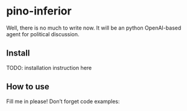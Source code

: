 # pino-inferior

<!-- WARNING: THIS FILE WAS AUTOGENERATED! DO NOT EDIT! -->

Well, there is no much to write now. It will be an python OpenAI-based
agent for political discussion.

## Install

TODO: installation instruction here

## How to use

Fill me in please! Don’t forget code examples:
